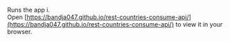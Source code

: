 


Runs the app i.\
Open [https://bandja047.github.io/rest-countries-consume-api/](https://bandja047.github.io/rest-countries-consume-api/) to view it in your browser.


